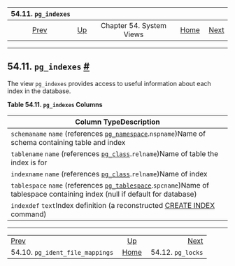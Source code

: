 <!--?xml version="1.0" encoding="UTF-8" standalone="no"?-->

|                            54.11. `pg_indexes`                            |                                             |                          |                                                       |                                               |
| :-----------------------------------------------------------------------: | :------------------------------------------ | :----------------------: | ----------------------------------------------------: | --------------------------------------------: |
| [Prev](view-pg-ident-file-mappings.html "54.10. pg_ident_file_mappings")  | [Up](views.html "Chapter 54. System Views") | Chapter 54. System Views | [Home](index.html "PostgreSQL 17devel Documentation") |  [Next](view-pg-locks.html "54.12. pg_locks") |

***

## 54.11. `pg_indexes` [#](#VIEW-PG-INDEXES)

The view `pg_indexes` provides access to useful information about each index in the database.

**Table 54.11. `pg_indexes` Columns**

| Column TypeDescription                                                                                                                                                            |
| --------------------------------------------------------------------------------------------------------------------------------------------------------------------------------- |
| `schemaname` `name` (references [`pg_namespace`](catalog-pg-namespace.html "53.32. pg_namespace").`nspname`)Name of schema containing table and index                             |
| `tablename` `name` (references [`pg_class`](catalog-pg-class.html "53.11. pg_class").`relname`)Name of table the index is for                                                     |
| `indexname` `name` (references [`pg_class`](catalog-pg-class.html "53.11. pg_class").`relname`)Name of index                                                                      |
| `tablespace` `name` (references [`pg_tablespace`](catalog-pg-tablespace.html "53.56. pg_tablespace").`spcname`)Name of tablespace containing index (null if default for database) |
| `indexdef` `text`Index definition (a reconstructed [CREATE INDEX](sql-createindex.html "CREATE INDEX") command)                                                                   |

***

|                                                                           |                                                       |                                               |
| :------------------------------------------------------------------------ | :---------------------------------------------------: | --------------------------------------------: |
| [Prev](view-pg-ident-file-mappings.html "54.10. pg_ident_file_mappings")  |      [Up](views.html "Chapter 54. System Views")      |  [Next](view-pg-locks.html "54.12. pg_locks") |
| 54.10. `pg_ident_file_mappings`                                           | [Home](index.html "PostgreSQL 17devel Documentation") |                             54.12. `pg_locks` |
